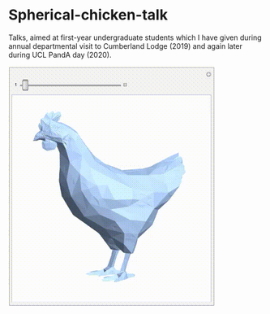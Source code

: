 # Spherical-chicken-talk
Talks, aimed at first-year undergraduate students which I have given during annual departmental visit to Cumberland Lodge (2019) and again later during UCL PandA day (2020). 

![Alt Text](https://github.com/Dom98/Spherical-chicken-talk/blob/main/chicken.gif)
